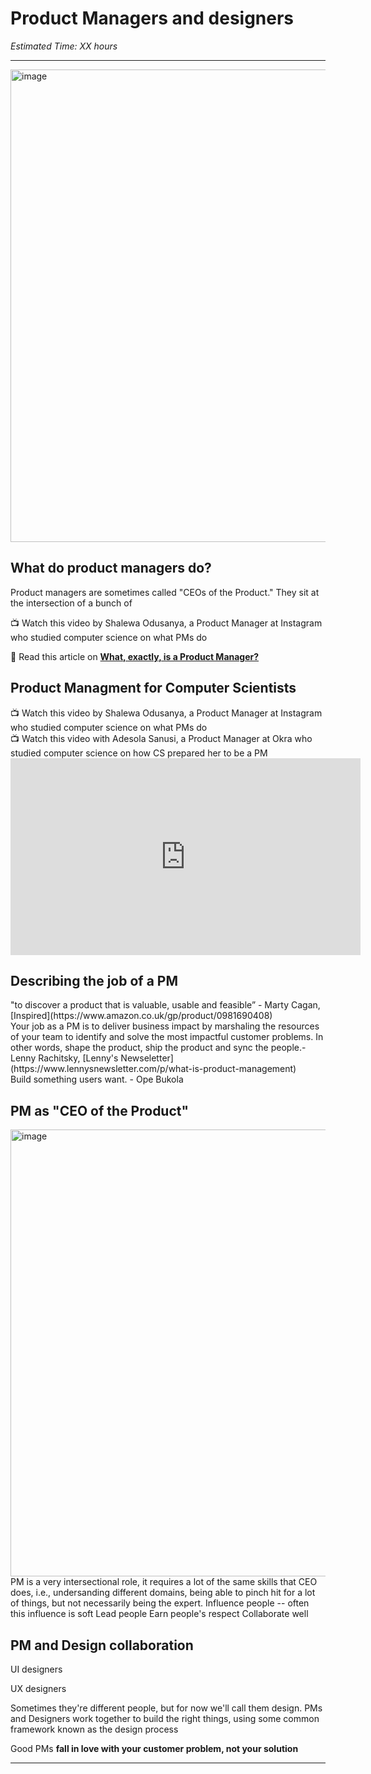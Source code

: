 # Product Managers and designers

*Estimated Time: XX hours*

---

<img width="756" alt="image" src="https://user-images.githubusercontent.com/1774663/198885557-7b79b0d7-5535-462c-88a7-c5b07fd1a0da.png">


## What do product managers do?
Product managers are sometimes called "CEOs of the Product." They sit at the intersection of a bunch of 
<aside>
📺 Watch this video by Shalewa Odusanya, a Product Manager at Instagram who studied computer science on what PMs do
</aside>


<aside>


📖 Read this article on **[What, exactly, is a Product Manager?](https://www.mindtheproduct.com/what-exactly-is-a-product-manager/)**

</aside>

## Product Managment for Computer Scientists
<aside>
📺 Watch this video by Shalewa Odusanya, a Product Manager at Instagram who studied computer science on what PMs do
</aside>


<aside>
📺 Watch this video with Adesola Sanusi, a Product Manager at Okra who studied computer science on how CS prepared her to be a PM
</aside>
<iframe width="560" height="315" src="https://www.youtube.com/embed/-RmrHkTA0Jg" title="YouTube video player" frameborder="0" allow="accelerometer; autoplay; clipboard-write; encrypted-media; gyroscope; picture-in-picture" allowfullscreen></iframe>



## Describing the job of a PM
<aside>
  "to discover a product that is valuable, usable and feasible” - Marty Cagan, [Inspired](https://www.amazon.co.uk/gp/product/0981690408)
</aside>
<aside>
  Your job as a PM is to deliver business impact by marshaling the resources of your team to identify and solve the most impactful customer problems. In other words, shape the product, ship the product and sync the people.- Lenny Rachitsky, [Lenny's Newseletter](https://www.lennysnewsletter.com/p/what-is-product-management)
</aside>

<aside>
  Build something users want. - Ope Bukola
 </aside>

## PM as "CEO of the Product"
<img width="715" alt="image" src="https://user-images.githubusercontent.com/1774663/198885595-97d16f2d-bc03-4f69-957f-e94bbf5052f0.png">
PM is a very intersectional role, it requires a lot of the same skills that CEO does, i.e., undersanding different domains, being able to pinch hit for a lot of things, but not necessarily being the expert.
Influence people -- often this influence is soft
Lead people
Earn people's respect
Collaborate well 


## PM and Design collaboration
UI designers

UX designers 

Sometimes they're different people, but for now we'll call them design. 
PMs and Designers work together to build the right things, using some common framework known as the design process

Good PMs **fall in love with your customer problem, not your solution**

---


